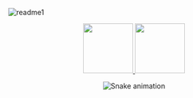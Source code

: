 ![readme1](https://user-images.githubusercontent.com/88190414/156910787-6100e41b-1c34-452a-8000-85a9439ee728.gif)

<div align="center">
  <a href="https://github.com/guibrbs/github-readme-stats">
    <img height="100em" src="https://github-readme-stats.vercel.app/api/top-langs/?username=guibrbs&layout=compact&theme=dark" />
    <img height="100em" src="https://github-readme-stats.vercel.app/api?username=guibrbs&hide=issues&theme=dark&show_icons=true" />
  </a>
  
  ![Snake animation](https://github.com/guibrbs/guibrbs/blob/output/github-contribution-grid-snake.svg)
<div/>

  
